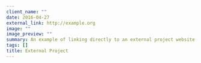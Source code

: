 ```yaml
---
client_name: ""
date: 2016-04-27
external_link: http://example.org
image: ""
image_preview: ""
summary: An example of linking directly to an external project website using `external_link`.
tags: []
title: External Project
---
```


